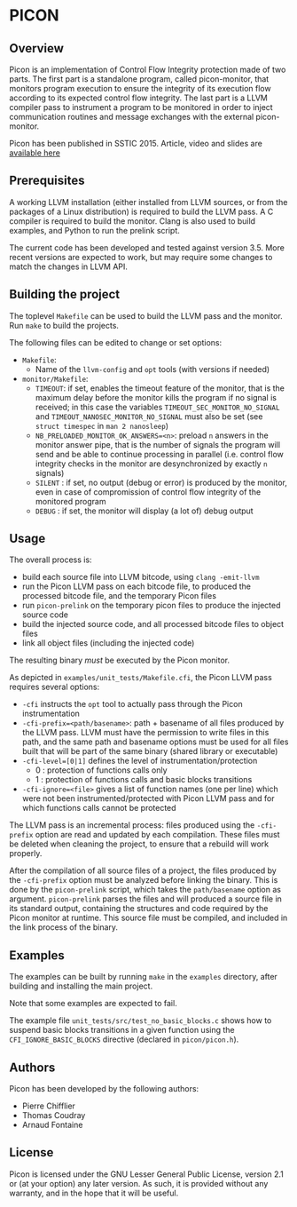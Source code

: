 # PICON

## Overview

Picon is an implementation of Control Flow Integrity protection made
of two parts. The first part is a standalone program, called
picon-monitor, that monitors program execution to ensure the integrity
of its execution flow according to its expected control flow
integrity. The last part is a LLVM compiler pass to instrument a
program to be monitored in order to inject communication routines and
message exchanges with the external picon-monitor.

Picon has been published in SSTIC 2015. Article, video and slides are
[available here](https://www.sstic.org/2015/presentation/control_flow_integrity_on_llvm_ir/)

## Prerequisites

A working LLVM installation (either installed from LLVM sources, or
from the packages of a Linux distribution) is required to build the
LLVM pass.  A C compiler is required to build the monitor.  Clang is
also used to build examples, and Python to run the prelink script.

The current code has been developed and tested against
version 3.5. More recent versions are expected to work, but may
require some changes to match the changes in LLVM API.

## Building the project

The toplevel `Makefile` can be used to build the LLVM pass and the
monitor.  Run `make` to build the projects.

The following files can be edited to change or set options:

* `Makefile`:
    * Name of the `llvm-config` and `opt` tools (with versions if
      needed)
* `monitor/Makefile`:
    * `TIMEOUT`: if set, enables the timeout feature of the monitor,
      that is the maximum delay before the monitor kills the program
      if no signal is received; in this case the variables
      `TIMEOUT_SEC_MONITOR_NO_SIGNAL` and
      `TIMEOUT_NANOSEC_MONITOR_NO_SIGNAL` must also be set (see
      `struct timespec` in `man 2 nanosleep`)
    * `NB_PRELOADED_MONITOR_OK_ANSWERS=<n>`: preload `n` answers in
      the monitor answer pipe, that is the number of signals the
      program will send and be able to continue processing in parallel
      (i.e. control flow integrity checks in the monitor are
      desynchronized by exactly `n` signals)
    * `SILENT` : if set, no output (debug or error) is produced by the
      monitor, even in case of compromission of control flow integrity
      of the monitored program
    * `DEBUG` : if set, the monitor will display (a lot of) debug
      output

## Usage

The overall process is:

* build each source file into LLVM bitcode, using `clang -emit-llvm`
* run the Picon LLVM pass on each bitcode file, to produced the
  processed bitcode file, and the temporary Picon files
* run `picon-prelink` on the temporary picon files to produce the
  injected source code
* build the injected source code, and all processed bitcode files to
  object files
* link all object files (including the injected code)

The resulting binary *must* be executed by the Picon monitor.

As depicted in `examples/unit_tests/Makefile.cfi`, the Picon LLVM pass
requires several options:

* `-cfi` instructs the `opt` tool to actually pass through the Picon
  instrumentation
* `-cfi-prefix=<path/basename>`: path + basename of all files produced
  by the LLVM pass. LLVM must have the permission to write files in this
  path, and the same path and basename options must be used for all
  files built that will be part of the same binary (shared library or
  executable)
* `-cfi-level=[0|1]` defines the level of instrumentation/protection
    * 0 : protection of functions calls only
    * 1 : protection of functions calls and basic blocks transitions
* `-cfi-ignore=<file>` gives a list of function names (one per line)
  which were not been instrumented/protected with Picon LLVM pass and
  for which functions calls cannot be protected

The LLVM pass is an incremental process: files produced using the
`-cfi-prefix` option are read and updated by each compilation. These
files must be deleted when cleaning the project, to ensure that a
rebuild will work properly.

After the compilation of all source files of a project, the files
produced by the `-cfi-prefix` option must be analyzed before linking the
binary. This is done by the `picon-prelink` script, which takes the
`path/basename` option as argument.
`picon-prelink` parses the files and will produced a source file in its
standard output, containing the structures and code required by the
Picon monitor at runtime. This source file must be compiled, and
included in the link process of the binary.


## Examples

The examples can be built by running `make` in the `examples`
directory, after building and installing the main project.

Note that some examples are expected to fail.

The example file `unit_tests/src/test_no_basic_blocks.c` shows how to
suspend basic blocks transitions in a given function using the
`CFI_IGNORE_BASIC_BLOCKS` directive (declared in `picon/picon.h`).

## Authors

Picon has been developed by the following authors:

* Pierre Chifflier
* Thomas Coudray
* Arnaud Fontaine

## License

Picon is licensed under the GNU Lesser General Public License,
version 2.1 or (at your option) any later version. As such, it is
provided without any warranty, and in the hope that it will be useful.

